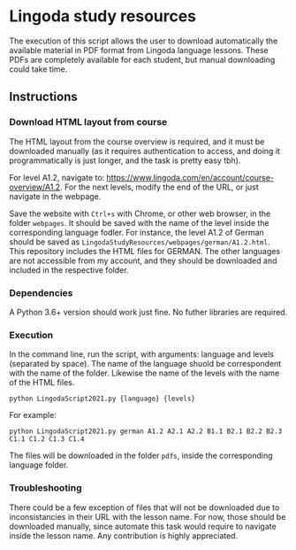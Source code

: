 # Lingoda study resources

The execution of this script allows the user to download automatically the available material in PDF format from Lingoda language lessons. These PDFs are completely available for each student, but manual downloading could take time. 

## Instructions

### Download HTML layout from course
The HTML layout from the course overview is required, and it must be downloaded manually (as it requires authentication to access, and doing it programmatically is just longer, and the task is pretty easy tbh). 

For level A1.2, navigate to: 
https://www.lingoda.com/en/account/course-overview/A1.2.
For the next levels, modify the end of the URL, or just navigate in the webpage. 

Save the website with `Ctrl+s` with Chrome, or other web browser, in the folder `webpages`. It should be saved with the name of the level inside the corresponding language fodler. For instance, the level A1.2 of German should be saved as `LingodaStudyResources/webpages/german/A1.2.html`.  
This repository includes the HTML files for GERMAN. The other languages are not accessible from my account, and they should be downloaded and included in the respective folder.

### Dependencies
A Python 3.6+ version should work just fine. No futher libraries are required. 

### Execution
In the command line, run the script, with arguments: language and levels (separated by space). The name of the language shuold be correspondent with the name of the folder. Likewise the name of the levels with the name of the HTML files.
```
python LingodaScript2021.py {language} {levels}
```
For example:
```
python LingodaScript2021.py german A1.2 A2.1 A2.2 B1.1 B2.1 B2.2 B2.3 C1.1 C1.2 C1.3 C1.4
```

The files will be downloaded in the folder `pdfs`, inside the corresponding language folder. 

### Troubleshooting
There could be a few exception of files that will not be downloaded due to inconsistancies in their URL with the lesson name. For now, those should be downloaded manually, since automate this task would require to navigate inside the lesson name. Any contribution is highly appreciated. 

